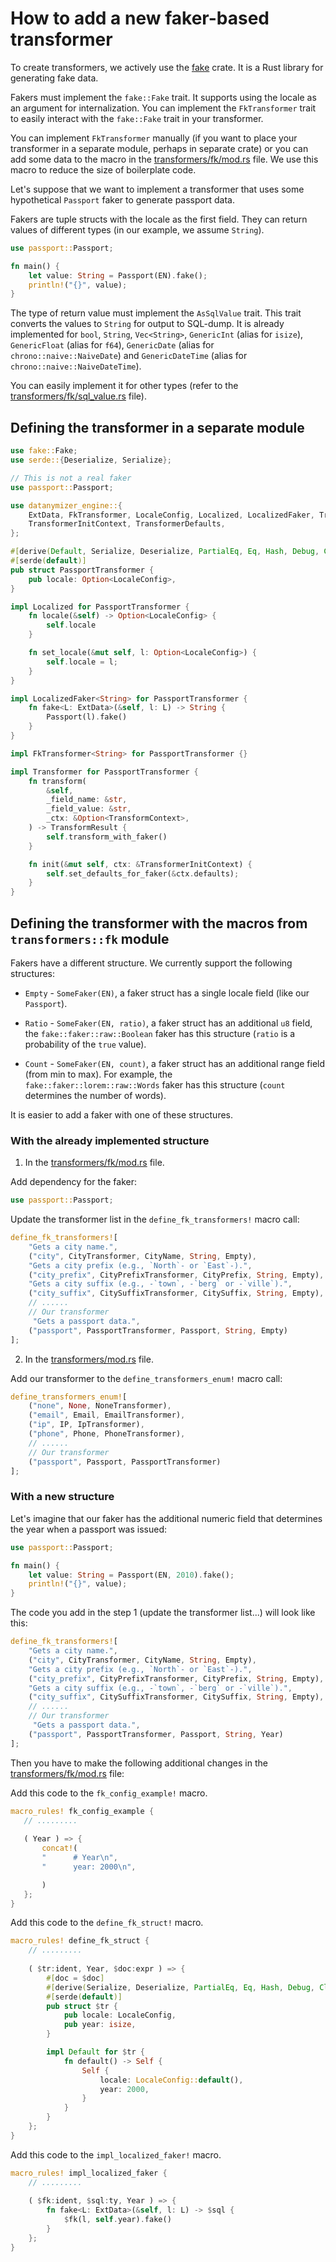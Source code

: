 # How to add a new faker-based transformer

To create transformers, we actively use the [fake](https://github.com/cksac/fake-rs) crate.
It is a Rust library for generating fake data.

Fakers must implement the `fake::Fake` trait. It supports using the locale as an argument for internalization.
You can implement the `FkTransformer` trait to easily interact with the `fake::Fake` trait in your transformer.

You can implement `FkTransformer` manually (if you want to place your transformer in a separate module, perhaps in
separate crate) or you can add some data to the macro in the
[transformers/fk/mod.rs](/datanymizer_engine/src/transformers/fk/mod.rs) file. We use this macro to reduce the size of
boilerplate code.

Let's suppose that we want to implement a transformer that uses some hypothetical `Passport` faker to generate
passport data.

Fakers are tuple structs with the locale as the first field.
They can return values of different types (in our example, we assume `String`).

```rust
use passport::Passport;

fn main() {
    let value: String = Passport(EN).fake();
    println!("{}", value);
}
```

The type of return value must implement the `AsSqlValue` trait. This trait converts the values to `String` for output to
SQL-dump. It is already implemented for `bool`, `String`, `Vec<String>`, `GenericInt` (alias for `isize`),
`GenericFloat` (alias for `f64`), `GenericDate` (alias for `chrono::naive::NaiveDate`) and `GenericDateTime` (alias for
`chrono::naive::NaiveDateTime`).

You can easily implement it for other types (refer to the
[transformers/fk/sql_value.rs](/datanymizer_engine/src/transformers/fk/sql_value.rs) file).

## Defining the transformer in a separate module

```rust
use fake::Fake;
use serde::{Deserialize, Serialize};

// This is not a real faker
use passport::Passport;

use datanymizer_engine::{
    ExtData, FkTransformer, LocaleConfig, Localized, LocalizedFaker, TransformContext, TransformResult, Transformer,
    TransformerInitContext, TransformerDefaults,
};

#[derive(Default, Serialize, Deserialize, PartialEq, Eq, Hash, Debug, Clone)]
#[serde(default)]
pub struct PassportTransformer {
    pub locale: Option<LocaleConfig>,
}

impl Localized for PassportTransformer {
    fn locale(&self) -> Option<LocaleConfig> {
        self.locale
    }

    fn set_locale(&mut self, l: Option<LocaleConfig>) {
        self.locale = l;
    }
}

impl LocalizedFaker<String> for PassportTransformer {
    fn fake<L: ExtData>(&self, l: L) -> String {
        Passport(l).fake()
    }
}

impl FkTransformer<String> for PassportTransformer {}

impl Transformer for PassportTransformer {
    fn transform(
        &self,
        _field_name: &str,
        _field_value: &str,
        _ctx: &Option<TransformContext>,
    ) -> TransformResult {
        self.transform_with_faker()
    }

    fn init(&mut self, ctx: &TransformerInitContext) {
        self.set_defaults_for_faker(&ctx.defaults);
    }
}
```

## Defining the transformer with the macros from `transformers::fk` module

Fakers have a different structure. We currently support the following structures:

* `Empty` - `SomeFaker(EN)`, a faker struct has a single locale field (like our `Passport`).

* `Ratio` - `SomeFaker(EN, ratio)`, a faker struct has an additional `u8` field, the `fake::faker::raw::Boolean` faker
  has this structure (`ratio` is a probability of the `true` value).

* `Count` - `SomeFaker(EN, count)`, a faker struct has an additional range field (from min to max). For example, the  
  `fake::faker::lorem::raw::Words` faker has this structure (`count` determines the number of words).

It is easier to add a faker with one of these structures.

### With the already implemented structure

1. In the [transformers/fk/mod.rs](/datanymizer_engine/src/transformers/fk/mod.rs) file.

Add dependency for the faker:

```rust
use passport::Passport;
```

Update the transformer list in the `define_fk_transformers!` macro call:

```rust
define_fk_transformers![
    "Gets a city name.",
    ("city", CityTransformer, CityName, String, Empty),
    "Gets a city prefix (e.g., `North`- or `East`-).",
    ("city_prefix", CityPrefixTransformer, CityPrefix, String, Empty),
    "Gets a city suffix (e.g., -`town`, -`berg` or -`ville`).",
    ("city_suffix", CitySuffixTransformer, CitySuffix, String, Empty),
    // ......
    // Our transformer
     "Gets a passport data.",
    ("passport", PassportTransformer, Passport, String, Empty)
];
```

2. In the [transformers/mod.rs](/datanymizer_engine/src/transformers/mod.rs) file.

Add our transformer to the `define_transformers_enum!` macro call:

```rust
define_transformers_enum![
    ("none", None, NoneTransformer),
    ("email", Email, EmailTransformer),
    ("ip", IP, IpTransformer),
    ("phone", Phone, PhoneTransformer),
    // ......
    // Our transformer
    ("passport", Passport, PassportTransformer)
];
```

### With a new structure

Let's imagine that our faker has the additional numeric field that determines the year when a passport was issued:

```rust
use passport::Passport;

fn main() {
    let value: String = Passport(EN, 2010).fake();
    println!("{}", value);
}
```

The code you add in the step 1 (update the transformer list...) will look like this:

```rust
define_fk_transformers![
    "Gets a city name.",
    ("city", CityTransformer, CityName, String, Empty),
    "Gets a city prefix (e.g., `North`- or `East`-).",
    ("city_prefix", CityPrefixTransformer, CityPrefix, String, Empty),
    "Gets a city suffix (e.g., -`town`, -`berg` or -`ville`).",
    ("city_suffix", CitySuffixTransformer, CitySuffix, String, Empty),
    // ......
    // Our transformer
     "Gets a passport data.",
    ("passport", PassportTransformer, Passport, String, Year)
];
```

Then you have to make the following additional changes in the
[transformers/fk/mod.rs](/datanymizer_engine/src/transformers/fk/mod.rs) file:

Add this code to the `fk_config_example!` macro.

```rust
macro_rules! fk_config_example {
   // .........
   
   ( Year ) => {
       concat!(
       "      # Year\n",
       "      year: 2000\n",

       )
   };
}
```

Add this code to the `define_fk_struct!` macro.

```rust
macro_rules! define_fk_struct {
    // .........
    
    ( $tr:ident, Year, $doc:expr ) => {
        #[doc = $doc]
        #[derive(Serialize, Deserialize, PartialEq, Eq, Hash, Debug, Clone)]
        #[serde(default)]
        pub struct $tr {
            pub locale: LocaleConfig,
            pub year: isize,            
        }

        impl Default for $tr {
            fn default() -> Self {
                Self {
                    locale: LocaleConfig::default(),
                    year: 2000,
                }
            }
        }
    };
}
```

Add this code to the `impl_localized_faker!` macro.

```rust
macro_rules! impl_localized_faker {
    // .........
    
    ( $fk:ident, $sql:ty, Year ) => {
        fn fake<L: ExtData>(&self, l: L) -> $sql {
            $fk(l, self.year).fake()
        }
    };
}
```

